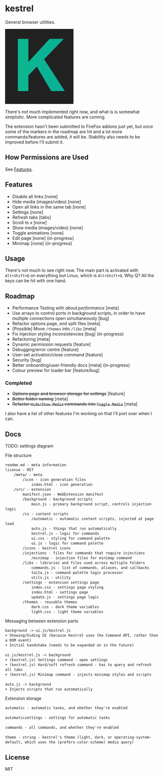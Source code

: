 # kestrel

General browser utilities.

![Kestrel's Icon](https://raw.githubusercontent.com/EthanJustice/kestrel/master/src/icons/icon.png)

There's not much implemented right now, and what is is somewhat simplistic.  More complicated features are coming.

The extension hasn't been submitted to FireFox addons just yet, but once some of the markers in the roadmap are hit and a lot more commands/features are added, it will be.  Stabilitiy also needs to be improved before I'll submit it.

## How Permissions are Used

See [Features](#features).

## Features

+ Disable all links [none]
+ Hide media (images/video) [none]
+ Open all links in the same tab [none]
+ Settings [none]
+ Refresh tabs [tabs]
+ Scroll to *x* [none]
+ Show media (images/video) [none]
+ Toggle animations [none]
+ Edit page [none] {in-progress}
+ Minimap [none] {in-progress}

## Usage

There's not much to see right now.  The main part is activated with `Alt+Shift+Q` on everything but Linux, which is `Alt+Shift+Q`.  Why Q?  All the keys can be hit with one hand.

## Roadmap

+ Performance Testing with *about:performance* [meta]
+ Use arrays to control ports in background scripts, in order to have multiple connections open simultaneously [bug]
+ Refactor options page, and split files [meta]
+ [Possible] Move `/themes` into `/libs` [meta]
+ Fix injection styling inconsistencies [bug] {in-progress}
+ Refactoring [meta]
+ Dynamic permission requests [feature]
+ Debugging/error centre [feature]
+ User-set activation/close command [feature]
+ Security [bug]
+ Better onboarding/user-friendly docs [meta] {in-progress}
+ Colour preview for loader bar [feature/bug]

### Completed

+ ~~Options page and browser storage for settings~~ [feature]
+ ~~Better folder naming~~ [meta]
+ ~~Refactor `Hide/Show Media` commands into `Toggle Media`~~ [meta]

I also have a list of other features I'm working on that I'll port over when I can.

## Docs

TODO: settings diagram

File structure

```plaintext
readme.md - meta information
license - MIT
    /meta/ - meta
        /icon - icon generation files
            index.html - icon generation
    /src/ - extension
        manifest.json - WebExtension manifest
        /background - background scripts
            main.js - primary background script, controls injection logic
        /cs - content scripts
            /automatic - automatic content scripts, injected at page load
            auto.js - things that run automatically
            kestrel.js - logic for commands
            ui.css - styling for command palette
            ui.js - logic for command palette
        /icons - kestrel icons
        /injections - files for commands that require injections
            /minimap - injection files for minimap command
        /libs - libraries and files used across multiple folders
            commands.js - list of commands, aliases, and callbacks
            taita.js - command palette logic processor
            utils.js - utility
        /settings - extension settings page
            index.css - settings page styling
            index.html - settings page
            update.js - settings page logic
        /themes - reusable themes
            dark.css - dark theme variables
            light.css - light theme variables
```

Messaging between extension parts

```plaintext
background -> ui.js/kestrel.js
+ Showing/hiding UI (because Kestrel uses the Command API, rather than a DOM event)
+ Initial handshake (needs to be expanded on in the future)

ui.js/kestrel.js -> background
+ (kestrel.js) Settings command - open settings
+ (kestrel.js) Hard/soft refresh command - has to query and refresh all tabs
+ (kestrel.js) Minimap command - injects minimap styles and scripts

auto.js -> background
+ Injects scripts that run automatically
```

Extension storage

```plaintext
automatic - automatic tasks, and whether they're enabled

automaticsettings - settings for automatic tasks

commands - all commands, and whether they're enabled

theme - string - kestrel's theme (light, dark, or operating-system-default, which uses the (prefers-color-scheme) media query)
```

## License

MIT
